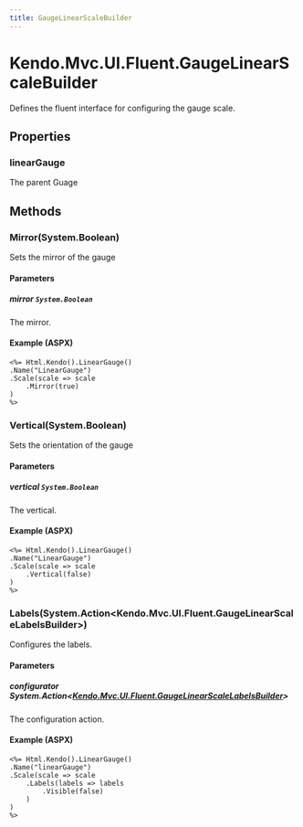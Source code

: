 ```yaml
---
title: GaugeLinearScaleBuilder
---
```


# Kendo.Mvc.UI.Fluent.GaugeLinearScaleBuilder
Defines the fluent interface for configuring the gauge scale.



## Properties


### linearGauge

The parent Guage




## Methods


### Mirror(System.Boolean)
Sets the mirror of the gauge


#### Parameters

##### mirror `System.Boolean`
The mirror.




#### Example (ASPX)
    <%= Html.Kendo().LinearGauge()
    .Name("LinearGauge")
    .Scale(scale => scale
        .Mirror(true)
    )
    %>


### Vertical(System.Boolean)
Sets the orientation of the gauge


#### Parameters

##### vertical `System.Boolean`
The vertical.




#### Example (ASPX)
    <%= Html.Kendo().LinearGauge()
    .Name("LinearGauge")
    .Scale(scale => scale
        .Vertical(false)
    )
    %>


### Labels(System.Action\<Kendo.Mvc.UI.Fluent.GaugeLinearScaleLabelsBuilder\>)
Configures the labels.


#### Parameters

##### configurator System.Action<[Kendo.Mvc.UI.Fluent.GaugeLinearScaleLabelsBuilder](/api/aspnet-mvc/Kendo.Mvc.UI.Fluent/GaugeLinearScaleLabelsBuilder)>
The configuration action.




#### Example (ASPX)
    <%= Html.Kendo().LinearGauge()
    .Name("linearGauge")
    .Scale(scale => scale
        .Labels(labels => labels
            .Visible(false)
        )
    )
    %>



